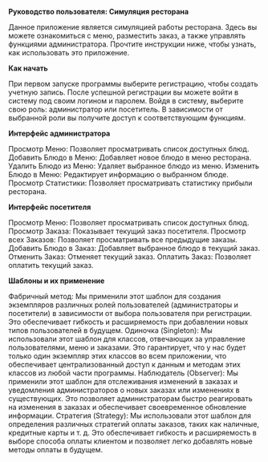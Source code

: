 **Руководство пользователя: Симуляция ресторана**

Данное приложение является симуляцией работы ресторана. Здесь вы можете ознакомиться с меню, разместить заказ, а также управлять функциями администратора. Прочтите инструкции ниже, чтобы узнать, как использовать это приложение.

**Как начать**

При первом запуске программы выберите регистрацию, чтобы создать учетную запись.
После успешной регистрации вы можете войти в систему под своим логином и паролем.
Войдя в систему, выберите свою роль: администратор или посетитель.
В зависимости от выбранной роли вы получите доступ к соответствующим функциям.

**Интерфейс администратора**

Просмотр Меню: Позволяет просматривать список доступных блюд.
Добавить Блюдо в Меню: Добавляет новое блюдо в меню ресторана.
Удалить Блюдо из Меню: Удаляет выбранное блюдо из меню.
Изменить Блюдо в Меню: Редактирует информацию о выбранном блюде.
Просмотр Статистики: Позволяет просматривать статистику прибыли ресторана.

**Интерфейс посетителя**

Просмотр Меню: Позволяет просматривать список доступных блюд.
Просмотр Заказа: Показывает текущий заказ посетителя.
Просмотр всех Заказов: Позволяет просматривать все предыдущие заказы.
Добавить Блюдо в Заказ: Добавляет выбранное блюдо в текущий заказ.
Отменить Заказ: Отменяет текущий заказ.
Оплатить Заказ: Позволяет оплатить текущий заказ.

**Шаблоны и их применение**

Фабричный метод: Мы применили этот шаблон для создания экземпляров различных ролей пользователей (администраторы и посетители) в зависимости от выбора пользователя при регистрации. Это обеспечивает гибкость и расширяемость при добавлении новых типов пользователей в будущем.
Одиночка (Singleton): Мы использовали этот шаблон для классов, отвечающих за управление пользователями, меню и заказами. Это гарантирует, что у нас будет только один экземпляр этих классов во всем приложении, что обеспечивает централизованный доступ к данным и методам этих классов из любой части программы.
Наблюдатель (Observer): Мы применили этот шаблон для отслеживания изменений в заказах и уведомления администраторов о новых заказах или изменениях в существующих. Это позволяет администраторам быстро реагировать на изменения в заказах и обеспечивает своевременное обновление информации.
Стратегия (Strategy): Мы использовали этот шаблон для определения различных стратегий оплаты заказов, таких как наличные, кредитные карты и т. д. Это обеспечивает гибкость и расширяемость в выборе способа оплаты клиентом и позволяет легко добавлять новые методы оплаты в будущем.
